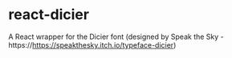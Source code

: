 # react-dicier
A React wrapper for the Dicier font (designed by Speak the Sky - https://https://speakthesky.itch.io/typeface-dicier)
